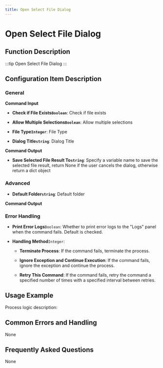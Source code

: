 ```yaml
---
title: Open Select File Dialog
---
```


# Open Select File Dialog

## Function Description

:::tip 
Open Select File Dialog
:::

## Configuration Item Description

### General

**Command Input**

- **Check if File Exists`Boolean`**: Check if file exists

- **Allow Multiple Selections`Boolean`**: Allow multiple selections

- **File Type`Integer`**: File Type

- **Dialog Title`string`**: Dialog Title


**Command Output**

- **Save Selected File Result To`string`**: Specify a variable name to save the selected file result, return None if the user cancels the dialog, otherwise return a dict object

### Advanced

- **Default Folder`string`**: Default folder


**Command Output**

### Error Handling

- **Print Error Logs**`Boolean`: Whether to print error logs to the "Logs" panel when the command fails. Default is checked. 

- **Handling Method**`Integer`:

    - **Terminate Process**: If the command fails, terminate the process.

    - **Ignore Exception and Continue Execution**: If the command fails, ignore the exception and continue the process.

    - **Retry This Command**: If the command fails, retry the command a specified number of times with a specified interval between retries.

## Usage Example

Process logic description:

## Common Errors and Handling

None

## Frequently Asked Questions

None


